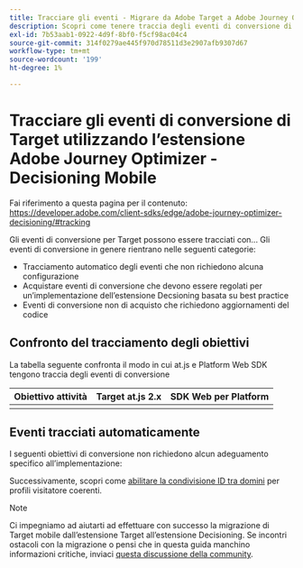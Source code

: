 ```yaml
---
title: Tracciare gli eventi - Migrare da Adobe Target a Adobe Journey Optimizer - Estensione Decisioning Mobile
description: Scopri come tenere traccia degli eventi di conversione di Adobe Target utilizzando l’estensione Adobe Journey Optimizer - Decisioning Mobile
exl-id: 7b53aab1-0922-4d9f-8bf0-f5cf98ac04c4
source-git-commit: 314f0279ae445f970d78511d3e2907afb9307d67
workflow-type: tm+mt
source-wordcount: '199'
ht-degree: 1%

---
```


# Tracciare gli eventi di conversione di Target utilizzando l’estensione Adobe Journey Optimizer - Decisioning Mobile

Fai riferimento a questa pagina per il contenuto: https://developer.adobe.com/client-sdks/edge/adobe-journey-optimizer-decisioning/#tracking

Gli eventi di conversione per Target possono essere tracciati con... Gli eventi di conversione in genere rientrano nelle seguenti categorie:

* Tracciamento automatico degli eventi che non richiedono alcuna configurazione
* Acquistare eventi di conversione che devono essere regolati per un’implementazione dell’estensione Decsioning basata su best practice
* Eventi di conversione non di acquisto che richiedono aggiornamenti del codice

## Confronto del tracciamento degli obiettivi

La tabella seguente confronta il modo in cui at.js e Platform Web SDK tengono traccia degli eventi di conversione

| Obiettivo attività | Target at.js 2.x | SDK Web per Platform |
|---|---|---|
| | | |


## Eventi tracciati automaticamente

I seguenti obiettivi di conversione non richiedono alcun adeguamento specifico all’implementazione:



Successivamente, scopri come [abilitare la condivisione ID tra domini](webview.md) per profili visitatore coerenti.

>[!NOTE]
>
>Ci impegniamo ad aiutarti ad effettuare con successo la migrazione di Target mobile dall’estensione Target all’estensione Decisioning. Se incontri ostacoli con la migrazione o pensi che in questa guida manchino informazioni critiche, inviaci [questa discussione della community](https://experienceleaguecommunities.adobe.com/t5/adobe-experience-platform-data/tutorial-discussion-migrate-target-from-at-js-to-web-sdk/m-p/575587#M463).
